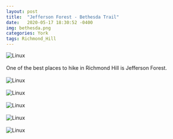 ```yaml
---
layout: post
title:  "Jefferson Forest - Bethesda Trail"
date:   2020-05-17 18:30:52 -0400
img: bethesda.png
categories: York
tags: Richmond_Hill
---
```


![Linux]({{site.baseurl}}/images/bethesda.png)
<br>
<br>
One of the best places to hike in Richmond Hill is Jefferson Forest. 
<br>
<br>
![Linux]({{site.baseurl}}/images/bethesda1.jpg)
<br>
<br>
![Linux]({{site.baseurl}}/images/bethesda2.jpg)
<br>
<br>
![Linux]({{site.baseurl}}/images/bethesda3.jpg)
<br>
<br>
![Linux]({{site.baseurl}}/images/bethesda4.jpg)
<br>
<br>
![Linux]({{site.baseurl}}/images/bethesda5.jpg)
